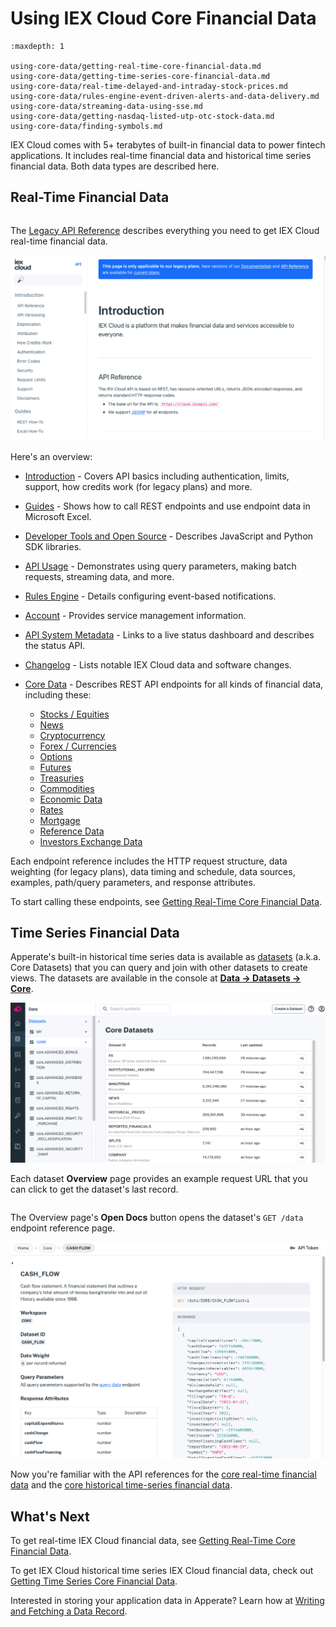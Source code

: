 # Using IEX Cloud Core Financial Data

```{toctree}
:maxdepth: 1

using-core-data/getting-real-time-core-financial-data.md
using-core-data/getting-time-series-core-financial-data.md
using-core-data/real-time-delayed-and-intraday-stock-prices.md
using-core-data/rules-engine-event-driven-alerts-and-data-delivery.md
using-core-data/streaming-data-using-sse.md
using-core-data/getting-nasdaq-listed-utp-otc-stock-data.md
using-core-data/finding-symbols.md
```

IEX Cloud comes with 5+ terabytes of built-in financial data to power fintech applications. It includes real-time financial data and historical time series financial data. Both data types are described here.

##  Real-Time Financial Data

```{important} IEX Cloud's financial data API reference is currently split between the current [API Reference](https://iexcloud.io/docs/) and the [Legacy API Reference](https://iexcloud.io/docs/api/). Until we finish refactoring legacy real-time endpoints, including stock quotes, into Apperate, please see the [Legacy API Reference](https://iexcloud.io/docs/api/) for the IEX Cloud core real-time data.
```

The [Legacy API Reference](https://iexcloud.io/docs/api/) describes everything you need to get IEX Cloud real-time financial data.

![](./using-core-data/iexcloud-api-reference.png)

Here's an overview:

- [Introduction](https://iexcloud.io/docs/api/#introduction) - Covers API basics including authentication, limits, support, how credits work (for legacy plans) and more.
- [Guides](https://iexcloud.io/docs/api/#guides) - Shows how to call REST endpoints and use endpoint data in Microsoft Excel.
- [Developer Tools and Open Source](https://iexcloud.io/docs/api/#developer-tools-and-open-source) - Describes JavaScript and Python SDK libraries.
- [API Usage](https://iexcloud.io/docs/api/#api-usage) - Demonstrates using query parameters, making batch requests, streaming data, and more.
- [Rules Engine](https://iexcloud.io/docs/api/#rules-engine-beta) - Details configuring event-based notifications.
- [Account](https://iexcloud.io/docs/api/#account) - Provides service management information. 
- [API System Metadata](https://iexcloud.io/docs/api/#api-system-metadata) - Links to a live status dashboard and describes the status API.
- [Changelog](https://iexcloud.io/docs/api/#changelog) - Lists notable IEX Cloud data and software changes.
- [Core Data](https://iexcloud.io/docs/api/#core-data) - Describes REST API endpoints for all kinds of financial data, including these:

    - [Stocks / Equities](https://iexcloud.io/docs/api/#stocks-equities)
    - [News](https://iexcloud.io/docs/api/#news)
    - [Cryptocurrency](https://iexcloud.io/docs/api/#cryptocurrency)
    - [Forex / Currencies](https://iexcloud.io/docs/api/#forex-currencies)
    - [Options](https://iexcloud.io/docs/api/#options)
    - [Futures](https://iexcloud.io/docs/api/#futures)
    - [Treasuries](https://iexcloud.io/docs/api/#treasuries)
    - [Commodities](https://iexcloud.io/docs/api/#commodities)
    - [Economic Data](https://iexcloud.io/docs/api/#economic-data)
    - [Rates](https://iexcloud.io/docs/api/#rates)
    - [Mortgage](https://iexcloud.io/docs/api/#mortgage)
    - [Reference Data](https://iexcloud.io/docs/api/#reference-data)
    - [Investors Exchange Data](https://iexcloud.io/docs/api/#investors-exchange-data)

Each endpoint reference includes the HTTP request structure, data weighting (for legacy plans), data timing and schedule, data sources, examples, path/query parameters, and response attributes.

To start calling these endpoints, see [Getting Real-Time Core Financial Data](./using-core-data/getting-real-time-core-financial-data.md).

## Time Series Financial Data

Apperate's built-in historical time series data is available as [datasets](./reference/glossary.md#dataset) (a.k.a. Core Datasets) that you can query and join with other datasets to create views.
The datasets are available in the console at [**Data &rarr; Datasets &rarr; Core**](https://iexcloud.io/console/datasets/core).

![](./using-core-data/core-datasets.png)

Each dataset **Overview** page provides an example request URL that you can click to get the dataset's last record.

```{note} A dataset's **Database** page (the tab is next to **Overview**) provides an interface for modifying data records and a SQL editor for querying the dataset or combine it with other datasets to create views.
```

The Overview page's **Open Docs** button opens the dataset's `GET /data` endpoint reference page. 

![](./using-core-data/cash_flow_dataset_api_docs.png)

Now you're familiar with the API references for the [core real-time financial data](https://iexcloud.io/docs/api/) and the [core historical time-series financial data](https://iexcloud.io/docs).

## What's Next

To get real-time IEX Cloud financial data, see [Getting Real-Time Core Financial Data](./using-core-data/getting-real-time-core-financial-data.md).

To get IEX Cloud historical time series IEX Cloud financial data, check out [Getting Time Series Core Financial Data](./using-core-data/getting-time-series-core-financial-data.md).

Interested in storing your application data in Apperate? Learn how at [Writing and Fetching a Data Record](../getting-started/writing-and-fetching-a-record.md).